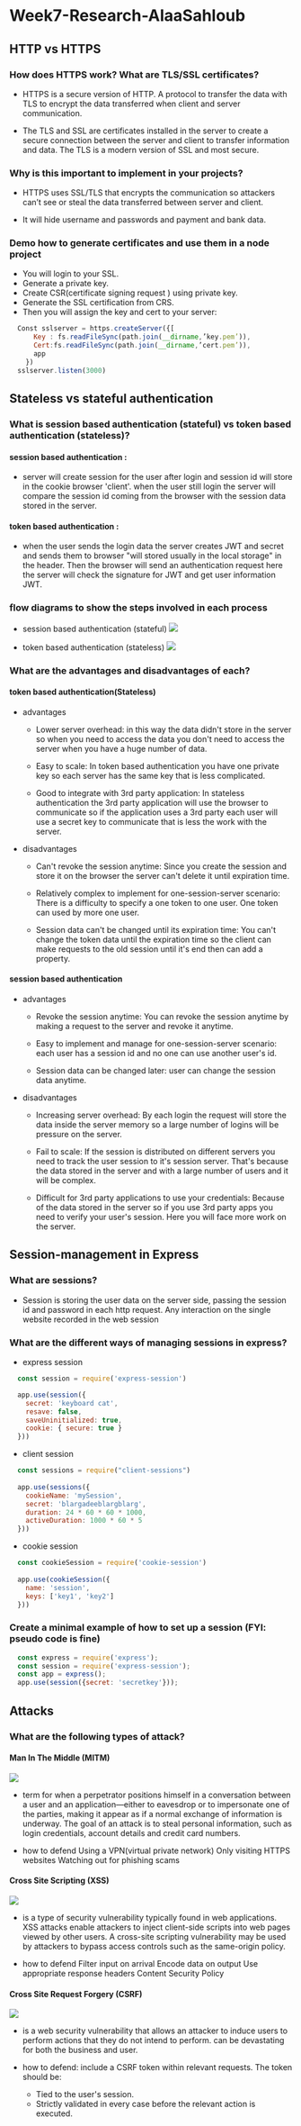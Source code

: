 # Week7-Research-AlaaSahloub


## HTTP vs HTTPS
 
 
### How does HTTPS work? What are TLS/SSL certificates?
- HTTPS is a secure version of HTTP. A protocol to transfer the data with TLS to encrypt the data transferred when client and server communication. 

- The TLS and SSL are certificates installed in the server to create a secure connection between the server and client to transfer information and data. The TLS is a modern version of SSL and most secure.
 
### Why is this important to implement in your projects?
- HTTPS uses SSL/TLS that encrypts the communication so attackers can’t see or steal the data transferred between server and client.

- It will hide username and passwords and payment and bank data.
 
### Demo how to generate certificates and use them in a node project
- You will login to your SSL.
- Generate a private key.
- Create CSR(certificate signing request ) using private key.
- Generate the SSL certification from CRS.
- Then you will assign the key and cert to your server:

```js
  Const sslserver = https.createServer({[
      Key : fs.readFileSync(path.join(__dirname,’key.pem’)),
      Cert:fs.readFileSync(path.join(__dirname,’cert.pem’)),
      app
    })
  sslserver.listen(3000)
```


## Stateless vs stateful authentication
 
### What is session based authentication (stateful) vs token based authentication (stateless)?
#### session based authentication : 
- server will create session for the user after login and session id will store in the cookie browser 'client'. when the user still login the server will compare the session id coming from the browser with the session data stored in the server.

#### token based authentication : 
- when the user sends the login data the server creates JWT and secret and sends them to browser "will stored usually in the local storage" in the header. Then the browser will send an authentication request here the server will check the signature for JWT and get user information JWT.
 
### flow diagrams to show the steps involved in each process
 
- session based authentication (stateful) 
![](https://miro.medium.com/max/700/1*Hg1gUTXN5E3Nrku0jWCRow.png)
 
- token based authentication (stateless)
![](https://miro.medium.com/max/2400/1*PDry-Wb8JRquwnikIbJOJQ.png)
 
### What are the advantages and disadvantages of each?

#### token based authentication(Stateless)
  - advantages
    - Lower server overhead: in this way the data didn't store in the server so when you need to access the data you don't need to access the server when you have a huge number of data.

    - Easy to scale: In token based authentication you have one private key so each server has the same key that is less complicated.

    - Good to integrate with 3rd party application: In stateless authentication the 3rd party application will use the browser to communicate so if the application uses a 3rd party each user will use a secret key to communicate that is less the work with the server.
    
  - disadvantages
    - Can't revoke the session anytime: Since you create the session and store it on the browser the server can't delete it until expiration time.

    - Relatively complex to implement for one-session-server scenario: There is a difficulty to specify a one token to one user. One token can used by more one user.

    - Session data can't be changed until its expiration time: You can't change the token data until the expiration time so the client can make requests to the old session until it's end then can add a property. 
 
#### session based authentication
  - advantages
    - Revoke the session anytime: You can revoke the session anytime by making a request to the server and revoke it anytime.

    - Easy to implement and manage for one-session-server scenario: each user has a session id and no one can use another user's id.

    - Session data can be changed later: user can change the session data anytime.

  - disadvantages
    - Increasing server overhead: By each login the request will store the data inside the server memory so a large number of logins will be pressure on the server.

    - Fail to scale: If the session is distributed on different servers you need to track the user session to it's session server. That's because the data stored in the server and with a large number of users and it will be complex.

    - Difficult for 3rd party applications to use your credentials: Because of the data stored in the server so if you use 3rd party apps you need to verify your user's session. Here you will face more work on the server.



## Session-management in Express

### What are sessions?
  - Session is storing the user data on the server side, passing the session id and password in each http request. Any interaction on the single website recorded in the web session

### What are the different ways of managing sessions in express?
  - express session
  ```js
    const session = require('express-session')

    app.use(session({
      secret: 'keyboard cat',
      resave: false,
      saveUninitialized: true,
      cookie: { secure: true }
    }))
  ```

  - client session
  ```js
    const sessions = require("client-sessions")
    
    app.use(sessions({
      cookieName: 'mySession', 
      secret: 'blargadeeblargblarg',
      duration: 24 * 60 * 60 * 1000, 
      activeDuration: 1000 * 60 * 5 
    }))
  ```

  - cookie session
  ```js
    const cookieSession = require('cookie-session')
    
    app.use(cookieSession({
      name: 'session',
      keys: ['key1', 'key2']
    }))
  ```

### Create a minimal example of how to set up a session (FYI: pseudo code is fine)
  ```js
    const express = require('express');
    const session = require('express-session');
    const app = express();
    app.use(session({secret: 'secretkey'}));
  ```



## Attacks

### What are the following types of attack?

#### Man In The Middle (MITM)

![](https://www.imperva.com/learn/wp-content/uploads/sites/13/2017/09/man-in-the-middle-mitm-attack.png)

- term for when a perpetrator positions himself in a conversation between a user and an application—either to eavesdrop or to impersonate one of the parties, making it appear as if a normal exchange of information is underway. The goal of an attack is to steal personal information, such as login credentials, account details and credit card numbers. 

- how to defend 
  Using a VPN(virtual private network)
  Only visiting HTTPS websites
  Watching out for phishing scams


#### Cross Site Scripting (XSS)

![](https://www.imperva.com/learn/wp-content/uploads/sites/13/2016/03/reflected-cross-site-scripting-xss-attacks.png)

- is a type of security vulnerability typically found in web applications. XSS attacks enable attackers to inject client-side scripts into web pages viewed by other users. A cross-site scripting vulnerability may be used by attackers to bypass access controls such as the same-origin policy. 

- how to defend 
  Filter input on arrival
  Encode data on output
  Use appropriate response headers
  Content Security Policy


#### Cross Site Request Forgery (CSRF)

![](https://www.imperva.com/learn/wp-content/uploads/sites/13/2019/01/csrf-cross-site-request-forgery.png)

- is a web security vulnerability that allows an attacker to induce users to perform actions that they do not intend to perform. can be devastating for both the business and user. 

- how to defend:
    include a CSRF token within relevant requests. The token should be:
    - Tied to the user's session.
    - Strictly validated in every case before the relevant action is executed.


